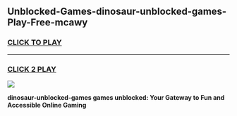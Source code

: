 
## Unblocked-Games-dinosaur-unblocked-games-Play-Free-mcawy
<h3>
<a href="https://premium76.site?title=dinosaur-unblocked-games&ref=15A">CLICK TO PLAY</a></h3>
<hr>

<h3>
<a href="https://premium76.site?title=dinosaur-unblocked-games&ref=15A">CLICK 2 PLAY</a>
  
</h3>

<a href="https://premium76.site?title=dinosaur-unblocked-games&ref=15A"><img src="https://clearcache.store/games.png"></a>


**dinosaur-unblocked-games games unblocked: Your Gateway to Fun and Accessible Online Gaming**
